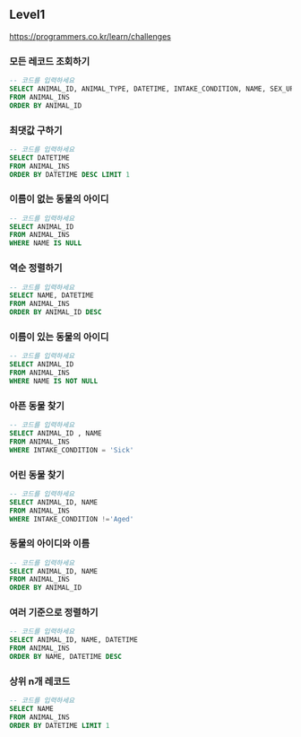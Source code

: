 ## Level1

https://programmers.co.kr/learn/challenges

### 모든 레코드 조회하기

```sql
-- 코드를 입력하세요
SELECT ANIMAL_ID, ANIMAL_TYPE, DATETIME, INTAKE_CONDITION, NAME, SEX_UPON_INTAKE
FROM ANIMAL_INS
ORDER BY ANIMAL_ID
```

### 최댓값 구하기

```sql
-- 코드를 입력하세요
SELECT DATETIME
FROM ANIMAL_INS
ORDER BY DATETIME DESC LIMIT 1
```

### 이름이 없는 동물의 아이디

```sql
-- 코드를 입력하세요
SELECT ANIMAL_ID
FROM ANIMAL_INS
WHERE NAME IS NULL
```

### 역순 정렬하기

```sql
-- 코드를 입력하세요
SELECT NAME, DATETIME
FROM ANIMAL_INS
ORDER BY ANIMAL_ID DESC
```

### 이름이 있는 동물의 아이디

```sql
-- 코드를 입력하세요
SELECT ANIMAL_ID
FROM ANIMAL_INS
WHERE NAME IS NOT NULL
```

### 아픈 동물 찾기

```sql
-- 코드를 입력하세요
SELECT ANIMAL_ID , NAME
FROM ANIMAL_INS
WHERE INTAKE_CONDITION = 'Sick'
```

### 어린 동물 찾기

```sql
-- 코드를 입력하세요
SELECT ANIMAL_ID, NAME
FROM ANIMAL_INS
WHERE INTAKE_CONDITION !='Aged'
```

### 동물의 아이디와 이름

```sql
-- 코드를 입력하세요
SELECT ANIMAL_ID, NAME
FROM ANIMAL_INS
ORDER BY ANIMAL_ID
```

### 여러 기준으로 정렬하기

```sql
-- 코드를 입력하세요
SELECT ANIMAL_ID, NAME, DATETIME
FROM ANIMAL_INS
ORDER BY NAME, DATETIME DESC
```

### 상위 n개 레코드

```sql
-- 코드를 입력하세요
SELECT NAME
FROM ANIMAL_INS
ORDER BY DATETIME LIMIT 1
```

